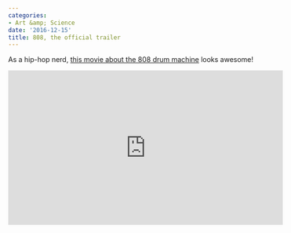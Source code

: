 ```yaml
---
categories:
- Art &amp; Science
date: '2016-12-15'
title: 808, the official trailer
---
```


As a hip-hop nerd, [this movie about the 808 drum machine](https://www.youtube.com/watch?v=LMPzuRWoNgE) looks awesome!

<iframe width="560" height="315" src="https://www.youtube.com/embed/LMPzuRWoNgE?rel=0" frameborder="0" allowfullscreen></iframe>
